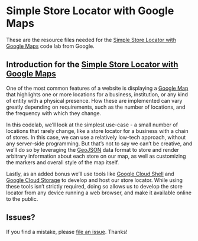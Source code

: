 
# Simple Store Locator with Google Maps

These are the resource files needed for the [Simple Store Locator with Google Maps](https://codelabs.developers.google.com/codelabs/google-maps-simple-store-locator/)
code lab from Google.

## Introduction for the [Simple Store Locator with Google Maps](https://codelabs.developers.google.com/codelabs/google-maps-simple-store-locator/)

One of the most common features of a website is displaying a [Google Map](https://developers.google.com/maps/) that highlights one or more locations for a business, institution, or any kind of entity with a physical presence. How these are implemented can vary greatly depending on requirements, such as the number of locations, and the frequency with which they change.

In this codelab, we’ll look at the simplest use-case - a small number of locations that rarely change, like a store locator for a business with a chain of stores. In this case, we can use a relatively low-tech approach, without any server-side programming. But that’s not to say we can’t be creative, and we’ll do so by leveraging the [GeoJSON](https://en.wikipedia.org/wiki/GeoJSON) data format to store and render arbitrary information about each store on our map, as well as customizing the markers and overall style of the map itself.

Lastly, as an added bonus we’ll use tools like [Google Cloud Shell](https://cloud.google.com/shell/) and [Google Cloud Storage](https://cloud.google.com/storage/) to develop and host our store locator. While using these tools isn’t strictly required, doing so allows us to develop the store locator from any device running a web browser, and make it available online to the public.

## Issues?
If you find a mistake, please [file an issue](https://github.com/googlecodelabs/ggoogle-maps-simple-store-locator/issues). Thanks!
